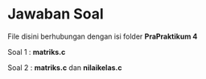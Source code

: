 # Jawaban Soal

File disini berhubungan dengan isi folder **PraPraktikum 4**

Soal 1 : **matriks.c**

Soal 2 : **matriks.c** dan **nilaikelas.c**
